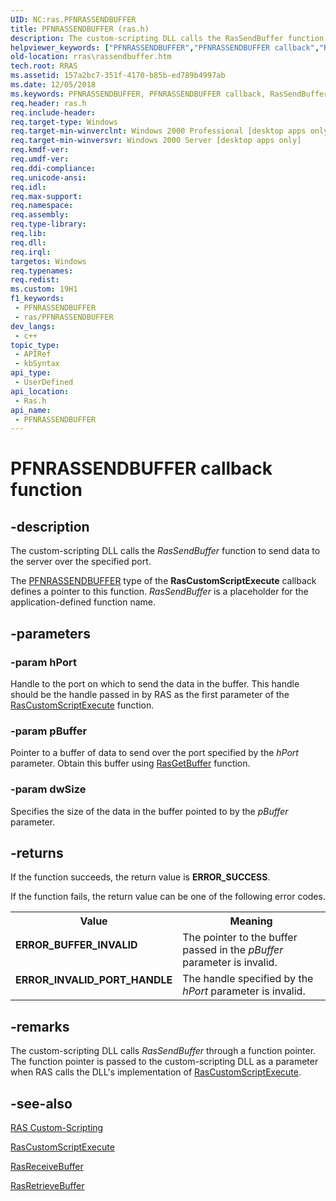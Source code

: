 ```yaml
---
UID: NC:ras.PFNRASSENDBUFFER
title: PFNRASSENDBUFFER (ras.h)
description: The custom-scripting DLL calls the RasSendBuffer function to send data to the server over the specified port.
helpviewer_keywords: ["PFNRASSENDBUFFER","PFNRASSENDBUFFER callback","RasSendBuffer","RasSendBuffer callback function [RAS]","_ras_rassendbuffer","ras/RasSendBuffer","rras.rassendbuffer"]
old-location: rras\rassendbuffer.htm
tech.root: RRAS
ms.assetid: 157a2bc7-351f-4170-b85b-ed789b4997ab
ms.date: 12/05/2018
ms.keywords: PFNRASSENDBUFFER, PFNRASSENDBUFFER callback, RasSendBuffer, RasSendBuffer callback function [RAS], _ras_rassendbuffer, ras/RasSendBuffer, rras.rassendbuffer
req.header: ras.h
req.include-header: 
req.target-type: Windows
req.target-min-winverclnt: Windows 2000 Professional [desktop apps only]
req.target-min-winversvr: Windows 2000 Server [desktop apps only]
req.kmdf-ver: 
req.umdf-ver: 
req.ddi-compliance: 
req.unicode-ansi: 
req.idl: 
req.max-support: 
req.namespace: 
req.assembly: 
req.type-library: 
req.lib: 
req.dll: 
req.irql: 
targetos: Windows
req.typenames: 
req.redist: 
ms.custom: 19H1
f1_keywords:
 - PFNRASSENDBUFFER
 - ras/PFNRASSENDBUFFER
dev_langs:
 - c++
topic_type:
 - APIRef
 - kbSyntax
api_type:
 - UserDefined
api_location:
 - Ras.h
api_name:
 - PFNRASSENDBUFFER
---
```


# PFNRASSENDBUFFER callback function


## -description

The custom-scripting DLL calls the 
<i>RasSendBuffer</i> function to send data to the server over the specified port.

The <a href="/windows/desktop/api/ras/nc-ras-rascustomscriptexecutefn">PFNRASSENDBUFFER</a> type of the <b>RasCustomScriptExecute</b> callback defines a pointer to this function. <i>RasSendBuffer</i> is a placeholder for the application-defined function name.

## -parameters

### -param hPort

Handle to the port on which to send the data in the buffer. This handle should be the handle passed in by RAS as the first parameter of the 
<a href="/windows/desktop/api/ras/nc-ras-rascustomscriptexecutefn">RasCustomScriptExecute</a> function.

### -param pBuffer

Pointer to a buffer of data to send over the port specified by the <i>hPort</i> parameter. Obtain this buffer using 
<a href="/windows/desktop/api/ras/nc-ras-pfnrasgetbuffer">RasGetBuffer</a> function.

### -param dwSize

Specifies the size of the data in the buffer pointed to by the <i>pBuffer</i> parameter.

## -returns

If the function succeeds, the return value is <b>ERROR_SUCCESS</b>.

If the function fails, the return value can be one of the following error codes.

<table>
<tr>
<th>Value</th>
<th>Meaning</th>
</tr>
<tr>
<td width="40%">
<dl>
<dt><b>ERROR_BUFFER_INVALID</b></dt>
</dl>
</td>
<td width="60%">
The pointer to the buffer passed in the <i>pBuffer</i> parameter is invalid.

</td>
</tr>
<tr>
<td width="40%">
<dl>
<dt><b>ERROR_INVALID_PORT_HANDLE</b></dt>
</dl>
</td>
<td width="60%">
The handle specified by the <i>hPort</i> parameter is invalid.

</td>
</tr>
</table>

## -remarks

The custom-scripting DLL calls 
<i>RasSendBuffer</i> through a function pointer. The function pointer is passed to the custom-scripting DLL as a parameter when RAS calls the DLL's implementation of 
<a href="/windows/desktop/api/ras/nc-ras-rascustomscriptexecutefn">RasCustomScriptExecute</a>.

## -see-also

<a href="/windows/desktop/RRAS/ras-custom-scripting">RAS Custom-Scripting</a>



<a href="/windows/desktop/api/ras/nc-ras-rascustomscriptexecutefn">RasCustomScriptExecute</a>



<a href="/windows/desktop/api/ras/nc-ras-pfnrasreceivebuffer">RasReceiveBuffer</a>



<a href="/windows/desktop/api/ras/nc-ras-pfnrasretrievebuffer">RasRetrieveBuffer</a>

